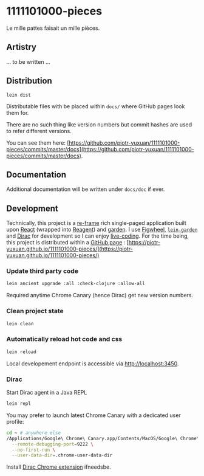 # 1111101000-pieces

Le mille pattes faisait un mille pièces.

## Artistry

… to be written …

## Distribution

```
lein dist
```

Distributable files with be placed within `docs/` where GitHub pages look them for.

There are no such thing like version numbers but commit hashes are used to refer different versions.

You can see them here: [https://github.com/piotr-yuxuan/1111101000-pieces/commits/master/docs](https://github.com/piotr-yuxuan/1111101000-pieces/commits/master/docs).

## Documentation

Additional documentation will be written under `docs/doc` if ever.

## Development

Technically, this project is a [re-frame](https://github.com/Day8/re-frame) rich single-paged application built upon [React](https://facebook.github.io/react/) (wrapped into [Reagent](http://reagent-project.github.io/)) and [garden](https://github.com/noprompt/garden). I use [Figwheel](https://github.com/bhauman/lein-figwheel), [`lein-garden`](https://github.com/noprompt/lein-garden) and [Dirac](https://github.com/binaryage/dirac) for development so I can enjoy [live-coding](https://en.wikipedia.org/wiki/Live_coding). For the time being, this project is distributed within a [GitHub page](https://pages.github.com/) : [https://piotr-yuxuan.github.io/1111101000-pieces/](https://piotr-yuxuan.github.io/1111101000-pieces/)

### Update third party code

``` bash
lein ancient upgrade :all :check-clojure :allow-all
```

Required anytime Chrome Canary (hence Dirac) get new version numbers.

### Clean project state

``` bash
lein clean
```

### Automatically reload hot code and css

``` bash
lein reload
```

Local developement endpoint is accessible via [http://localhost:3450](http://localhost:3450).

### Dirac

Start Dirac agent in a Java REPL

``` bash
lein repl
```

You may prefer to launch latest Chrome Canary with a dedicated user profile:

``` bash
cd ~ # anywhere else
/Applications/Google\ Chrome\ Canary.app/Contents/MacOS/Google\ Chrome\ Canary \
  --remote-debugging-port=9222 \
  --no-first-run \
  --user-data-dir=.chrome-user-data-dir
```

Install [Dirac Chrome extension](https://chrome.google.com/webstore/detail/dirac-devtools/kbkdngfljkchidcjpnfcgcokkbhlkogi) ifneedsbe.
